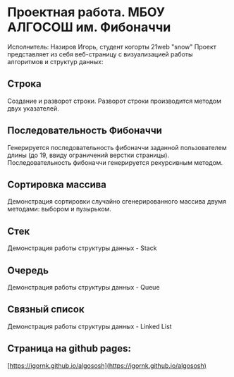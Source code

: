 # Проектная работа. МБОУ АЛГОСОШ им. Фибоначчи

Исполнитель: Назиров Игорь, студент когорты 21web "snow"
Проект представляет из себя веб-страницу с визуализацией работы алгоритмов и структур данных:

## Строка

Создание и разворот строки.
Разворот строки производится методом двух указателей.

## Последовательность Фибоначчи

Генерируется последовательность фибоначчи заданной пользователем длины (до 19, ввиду ограничений верстки страницы).
Последовательность фибоначчи генерируется рекурсивным методом.

## Сортировка массива

Демонстрация сортировки случайно сгенерированного массива двумя методами: выбором и пузырьком.

## Стек

Демонстрация работы структуры данных - Stack

## Очередь

Демонстрация работы структуры данных - Queue

## Связный список

Демонстрация работы структуры данных - Linked List

## Страница на github pages:

[https://igornk.github.io/algososh](https://igornk.github.io/algososh)
